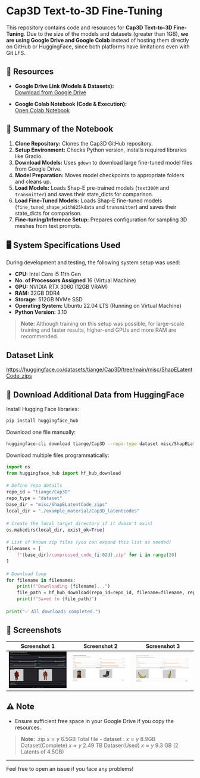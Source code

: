 # Cap3D Text-to-3D Fine-Tuning

This repository contains code and resources for **Cap3D Text-to-3D Fine-Tuning**.
Due to the size of the models and datasets (greater than 1GB), **we are using Google Drive and Google Colab** instead of hosting them directly on GitHub or HuggingFace, since both platforms have limitations even with Git LFS.

## 📂 Resources

- **Google Drive Link (Models & Datasets):**  
  [Download from Google Drive](https://drive.google.com/file/d/1GQOZFfAMJ4parzt6Amjvy-5Wzqb5CpxC/view?usp=share_link)

- **Google Colab Notebook (Code & Execution):**  
  [Open Colab Notebook](https://colab.research.google.com/drive/1tjvLwHo2LO3KW7ulThWIEF1l3jft4G3j?usp=sharing)

## 🚀 Summary of the Notebook

1. **Clone Repository:** Clones the Cap3D GitHub repository.
2. **Setup Environment:** Checks Python version, installs required libraries like Gradio.
3. **Download Models:** Uses `gdown` to download large fine-tuned model files from Google Drive.
4. **Model Preparation:** Moves model checkpoints to appropriate folders and cleans up.
5. **Load Models:** Loads Shap-E pre-trained models (`text300M` and `transmitter`) and saves their state_dicts for comparison.
6.  **Load Fine-Tuned Models:** Loads Shap-E fine-tuned models (`fine_tuned_shape_with825kdata` and `transmitter`) and saves their state_dicts for comparison.
7. **Fine-tuning/Inference Setup:** Prepares configuration for sampling 3D meshes from text prompts.

## 🖥️ System Specifications Used

During development and testing, the following system setup was used:

- **CPU:** Intel Core i5 11th Gen
- **No. of Processors Assigned** 16 (Virtual Machine)
- **GPU:** NVIDIA RTX 3060 (12GB VRAM)
- **RAM:** 32GB DDR4
- **Storage:** 512GB NVMe SSD
- **Operating System:** Ubuntu 22.04 LTS (Running on Virtual Machine)
- **Python Version:** 3.10

> **Note:** Although training on this setup was possible, for large-scale training and faster results, higher-end GPUs and more RAM are recommended.

## Dataset Link
https://huggingface.co/datasets/tiange/Cap3D/tree/main/misc/ShapELatentCode_zips

## 📢 Download Additional Data from HuggingFace

Install Hugging Face libraries:
```bash
pip install huggingface_hub
```

Download one file manually:
```bash
huggingface-cli download tiange/Cap3D --repo-type dataset misc/ShapELatentCode_zips/compressed_code_00.zip
```

Download multiple files programmatically:
```python
import os
from huggingface_hub import hf_hub_download

# Define repo details
repo_id = "tiange/Cap3D"
repo_type = "dataset"
base_dir = "misc/ShapELatentCode_zips"
local_dir = "./example_material/Cap3D_latentcodes"

# Create the local target directory if it doesn't exist
os.makedirs(local_dir, exist_ok=True)

# List of known zip files (you can expand this list as needed)
filenames = [
    f"{base_dir}/compressed_code_{i:02d}.zip" for i in range(20)
]

# Download loop
for filename in filenames:
    print(f"Downloading {filename}...")
    file_path = hf_hub_download(repo_id=repo_id, filename=filename, repo_type=repo_type, local_dir=local_dir)
    print(f"Saved to {file_path}")

print("✅ All downloads completed.")
```



## 📰 Screenshots

| Screenshot 1 | Screenshot 2 | Screenshot 3 |
|:------------:|:------------:|:------------:|
| ![Screenshot 1](Screenshot1.jpeg) | ![Screenshot 2](Screenshot2.jpeg) | ![Screenshot 3](Screenshot3.jpeg) |

## ⚠️ Note
- Ensure sufficient free space in your Google Drive if you copy the resources.
> **Note:**
> .zip $x \approx y$ 6.5GB
> Total file - dataset : $x \approx y$ 8.9GB
> Dataset(Complete) $x \approx y$ 2.49 TB
> Dataser(Used) $x \approx y$ 9.3 GB (2 Latents of 4.5GB)
---

Feel free to open an issue if you face any problems!

